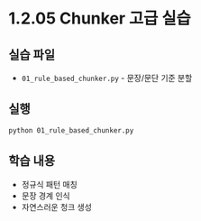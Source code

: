 # 1.2.05 Chunker 고급 실습

## 실습 파일
- `01_rule_based_chunker.py` - 문장/문단 기준 분할

## 실행
```bash
python 01_rule_based_chunker.py
```

## 학습 내용
- 정규식 패턴 매칭
- 문장 경계 인식
- 자연스러운 청크 생성
